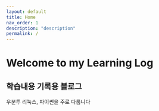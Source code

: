 ```yaml
---
layout: default
title: Home
nav_order: 1
description: "description"
permalink: /
---
```


# Welcome to my Learning Log

## 학습내용 기록용 블로그
우분투 리눅스, 파이썬을 주로 다룹니다